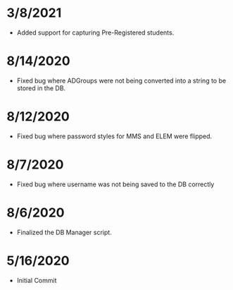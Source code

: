 # 3/8/2021

- Added support for capturing Pre-Registered students.

# 8/14/2020

- Fixed bug where ADGroups were not being converted into a string to be stored in the DB.

# 8/12/2020

- Fixed bug where password styles for MMS and ELEM were flipped.

# 8/7/2020

- Fixed bug where username was not being saved to the DB correctly

# 8/6/2020

- Finalized the DB Manager script.

# 5/16/2020

- Initial Commit
